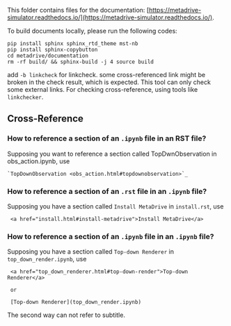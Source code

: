 This folder contains files for the documentation: [https://metadrive-simulator.readthedocs.io/](https://metadrive-simulator.readthedocs.io/).

To build documents locally, please run the following codes:

```
pip install sphinx sphinx_rtd_theme mst-nb
pip install sphinx-copybutton
cd metadrive/documentation
rm -rf build/ && sphinx-build -j 4 source build
```

add `-b linkcheck` for linkcheck. some cross-referenced link might be broken in the check result, which is expected.
This tool can only check some external links. For checking cross-reference, using tools like `linkchecker`.

## Cross-Reference

### How to reference a section of an `.ipynb` file in an RST file?
Supposing you want to reference a section called TopDwnObservation in obs_action.ipynb, use
```
`TopDownObservation <obs_action.html#topdownobservation>`_
```

### How to reference a section of an `.rst` file in an `.ipynb` file?
Supposing you have a section called `Install MetaDrive` in `install.rst`, use
```
 <a href="install.html#install-metadrive">Install MetaDrive</a>
```

### How to reference a section of an `.ipynb` file in an `.ipynb` file?
Supposing you have a section called `Top-down Renderer` in `top_down_render.ipynb`, use 
```
 <a href="top_down_renderer.html#top-down-render">Top-down Renderer</a>
 
 or
 
 [Top-down Renderer](top_down_render.ipynb)
```
The second way can not refer to subtitle.
